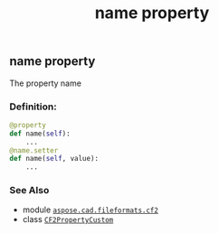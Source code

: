﻿---
title: name property
second_title: Aspose.CAD for Python via .NET API References
description: 
type: docs
weight: 40
url: /python-net/aspose.cad.fileformats.cf2/cf2propertycustom/name/
is_root: false
---

## name property


The property name
### Definition:
```python
@property
def name(self):
    ...
@name.setter
def name(self, value):
    ...
```

### See Also
* module [`aspose.cad.fileformats.cf2`](../../)
* class [`CF2PropertyCustom`](/cad/python-net/aspose.cad.fileformats.cf2/cf2propertycustom)
